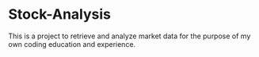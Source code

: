 # Stock-Analysis
This is a project to retrieve and analyze market data for the purpose of my own coding education and experience.
